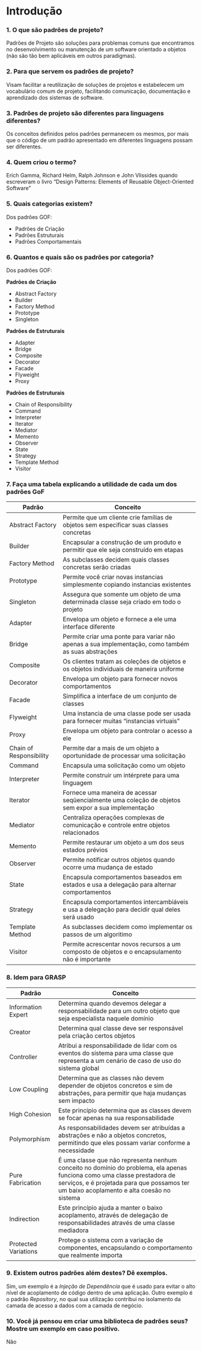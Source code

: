 # Introdução

### 1. O que são padrões de projeto?
Padrões de Projeto são soluções para problemas comuns que encontramos no desenvolvimento ou manutenção de um software orientado a objetos (não são tão bem aplicáveis em outros paradigmas).

### 2. Para que servem os padrões de projeto?
Visam facilitar a reutilização de soluções de projetos e estabelecem um vocabulário comum de projeto, facilitando comunicação, documentação e aprendizado dos sistemas de software.

### 3. Padrões de projeto são diferentes para linguagens diferentes?
Os conceitos definidos pelos padrões permanecem os mesmos, por mais que o código de um padrão apresentado em diferentes linguagens possam ser diferentes.

### 4. Quem criou o termo?
Erich Gamma, Richard Helm, Ralph Johnson e John Vlissides quando escreveram o livro “Design Patterns: Elements of Reusable Object-Oriented Software”

### 5. Quais categorias existem?
Dos padrões GOF:
- Padrões de Criação
- Padrões Estruturais
- Padrões Comportamentais

### 6. Quantos e quais são os padrões por categoria?
Dos padrões GOF:

**Padrões de Criação**
- Abstract Factory
- Builder
- Factory Method
- Prototype
- Singleton

**Padrões de Estruturais**
- Adapter
- Bridge
- Composite
- Decorator
- Facade
- Flyweight
- Proxy

**Padrões de Estruturais**
- Chain of Responsibility
- Command
- Interpreter
- Iterator
- Mediator
- Memento
- Observer
- State
- Strategy
- Template Method
- Visitor

### 7. Faça uma tabela explicando a utilidade de cada um dos padrões GoF
| Padrão            | Conceito                                                                                    |
--------------------|---------------------------------------------------------------------------------------------|
| Abstract Factory  | Permite que um cliente crie famílias de objetos sem especificar suas classes concretas      |
| Builder           | Encapsular a construção de um produto e permitir que ele seja construído em etapas          |
| Factory Method    | As subclasses decidem quais classes concretas serão criadas                                 |
| Prototype         | Permite você criar novas instancias simplesmente copiando instancias existentes             |
| Singleton         | Assegura que somente um objeto de uma determinada classe seja criado em todo o projeto      |
| Adapter           | Envelopa um objeto e fornece a ele uma interface diferente                                  |
| Bridge            | Permite criar uma ponte para variar não apenas a sua implementação, como também as suas abstrações |
| Composite         | Os clientes tratam as coleções de objetos e os objetos individuais de maneira uniforme      |
| Decorator         | Envelopa um objeto para fornecer novos comportamentos                                       |
| Facade            | Simplifica a interface de um conjunto de classes                                            |
| Flyweight         | Uma instancia de uma classe pode ser usada para fornecer muitas “instancias virtuais”       |
| Proxy             | Envelopa um objeto para controlar o acesso a ele                                            |
| Chain of Responsibility | Permite dar a mais de um objeto a oportunidade de processar uma solicitação           |
| Command           | Encapsula uma solicitação como um objeto                                                    |
| Interpreter       | Permite construir um intérprete para uma linguagem                                          |
| Iterator          | Fornece uma maneira de acessar seqüencialmente uma coleção de objetos sem expor a sua implementação |
| Mediator          | Centraliza operações complexas de comunicação e controle entre objetos relacionados         |
| Memento           | Permite restaurar um objeto a um dos seus estados prévios                                   |
| Observer          | Permite notificar outros objetos quando ocorre uma mudança de estado                        |
| State             | Encapsula comportamentos baseados em estados e usa a delegação para alternar comportamentos |
| Strategy          | Encapsula comportamentos intercambiáveis e usa a delegação para decidir qual deles será usado |
| Template Method   | As subclasses decidem como implementar os passos de um algoritimo                           |
| Visitor           | Permite acrescentar novos recursos a um composto de objetos e o encapsulamento não é importante|


### 8. Idem para GRASP
| Padrão            | Conceito                                                                                    |
--------------------|---------------------------------------------------------------------------------------------|
| Information Expert| Determina quando devemos delegar a responsabilidade para um outro objeto que seja especialista naquele domínio |
| Creator           | Determina qual classe deve ser responsável pela criação certos objetos                      |
| Controller        | Atribui a responsabilidade de lidar com os eventos do sistema para uma classe que representa a um cenário de caso de uso do sistema global |
| Low Coupling      | Determina que as classes não devem depender de objetos concretos e sim de abstrações, para permitir que haja mudanças sem impacto |
| High Cohesion     | Este princípio determina que as classes devem se focar apenas na sua responsabilidade       |
| Polymorphism      | As responsabilidades devem ser atribuídas a abstrações e não a objetos concretos, permitindo que eles possam variar conforme a necessidade |
| Pure Fabrication  | É uma classe que não representa nenhum conceito no domínio do problema, ela apenas funciona como uma classe prestadora de serviços, e é projetada para que possamos ter um baixo acoplamento e alta coesão no sistema |
| Indirection       | Este princípio ajuda a manter o baixo acoplamento, através de delegação de responsabilidades através de uma classe mediadora |
| Protected Variations | Protege o sistema com a variação de componentes, encapsulando o comportamento que realmente importa                                  |

### 9. Existem outros padrões além destes? Dê exemplos.
Sim, um exemplo é a *Injeção de Dependência* que é usado para evitar o alto nível de acoplamento de código dentro de uma aplicação. Outro exemplo é o padrão *Repository*, no qual sua utilização contribui no isolamento da camada de acesso a dados com a camada de negócio.

### 10. Você já pensou em criar uma biblioteca de padrões seus? Mostre um exemplo em caso positivo.
Não

